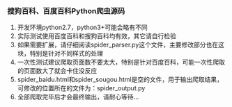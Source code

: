 ### 搜狗百科、百度百科Python爬虫源码
1. 开发环境python2.7，python3+可能会略有不同
2. 实际测试使用百度百科和搜狗百科均有效，其它请自行检验
3. 如果需要扩展，请仔细阅读spider_parser.py这个文件，主要修改部分也在这块，特别是针对不同样式的处理
4. 一次性测试建议爬取页面数不要太大，特别是针对百度百科，可能一次性爬取的页面数大了就会卡住没反应
5. spider_baidu.html和spider_sougou.html是空的文件，用于输出爬取结果，可修改的位置所在的文件为：spider_output.py
6. 全部爬取完毕后才会最终输出，请耐心等待...
